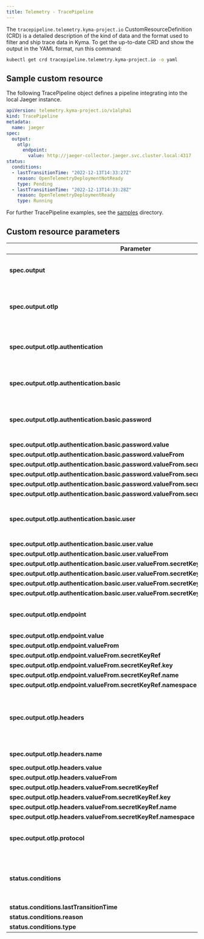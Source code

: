 ```yaml
---
title: Telemetry - TracePipeline
---
```


The `tracepipeline.telemetry.kyma-project.io` CustomResourceDefinition (CRD) is a detailed description of the kind of data and the format used to filter and ship trace data in Kyma. To get the up-to-date CRD and show the output in the YAML format, run this command:

```bash
kubectl get crd tracepipeline.telemetry.kyma-project.io -o yaml
```

## Sample custom resource

The following TracePipeline object defines a pipeline integrating into the local Jaeger instance.

```yaml
apiVersion: telemetry.kyma-project.io/v1alpha1
kind: TracePipeline
metadata:
  name: jaeger
spec:
  output:
    otlp:
      endpoint:
        value: http://jaeger-collector.jaeger.svc.cluster.local:4317
status:
  conditions:
  - lastTransitionTime: "2022-12-13T14:33:27Z"
    reason: OpenTelemetryDeploymentNotReady
    type: Pending
  - lastTransitionTime: "2022-12-13T14:33:28Z"
    reason: OpenTelemetryDeploymentReady
    type: Running
```

For further TracePipeline examples, see the [samples](https://github.com/kyma-project/telemetry-manager/tree/main/config/samples) directory.

## Custom resource parameters

<!-- The table below was generated automatically -->
<!-- Some special tags (html comments) are at the end of lines due to markdown requirements. -->
<!-- The content between "TABLE-START" and "TABLE-END" will be replaced -->

<!-- SKIP-WITH-ANCESTORS spec.template -->

<!-- TABLE-START -->
<!-- TracePipeline -->
| Parameter         | Description                                   |
| ---------------------------------------- | ---------|
| **spec.output** | Configures the trace receiver of a TracePipeline. |
| **spec.output.otlp** | Defines an output using the OpenTelmetry protocol. |
| **spec.output.otlp.authentication** | Defines authentication options for the OTLP output |
| **spec.output.otlp.authentication.basic** | Contains credentials for HTTP basic auth |
| **spec.output.otlp.authentication.basic.password** | Contains the basic auth password or a secret reference |
| **spec.output.otlp.authentication.basic.password.value** |  |
| **spec.output.otlp.authentication.basic.password.valueFrom** |  |
| **spec.output.otlp.authentication.basic.password.valueFrom.secretKeyRef** |  |
| **spec.output.otlp.authentication.basic.password.valueFrom.secretKeyRef.key** |  |
| **spec.output.otlp.authentication.basic.password.valueFrom.secretKeyRef.name** |  |
| **spec.output.otlp.authentication.basic.password.valueFrom.secretKeyRef.namespace** |  |
| **spec.output.otlp.authentication.basic.user** | Contains the basic auth username or a secret reference |
| **spec.output.otlp.authentication.basic.user.value** |  |
| **spec.output.otlp.authentication.basic.user.valueFrom** |  |
| **spec.output.otlp.authentication.basic.user.valueFrom.secretKeyRef** |  |
| **spec.output.otlp.authentication.basic.user.valueFrom.secretKeyRef.key** |  |
| **spec.output.otlp.authentication.basic.user.valueFrom.secretKeyRef.name** |  |
| **spec.output.otlp.authentication.basic.user.valueFrom.secretKeyRef.namespace** |  |
| **spec.output.otlp.endpoint** | Defines the host and port (<host>:<port>) of an OTLP endpoint. |
| **spec.output.otlp.endpoint.value** |  |
| **spec.output.otlp.endpoint.valueFrom** |  |
| **spec.output.otlp.endpoint.valueFrom.secretKeyRef** |  |
| **spec.output.otlp.endpoint.valueFrom.secretKeyRef.key** |  |
| **spec.output.otlp.endpoint.valueFrom.secretKeyRef.name** |  |
| **spec.output.otlp.endpoint.valueFrom.secretKeyRef.namespace** |  |
| **spec.output.otlp.headers** | Custom headers to be added to outgoing HTTP or GRPC requests |
| **spec.output.otlp.headers.name** | Defines the header name |
| **spec.output.otlp.headers.value** |  |
| **spec.output.otlp.headers.valueFrom** |  |
| **spec.output.otlp.headers.valueFrom.secretKeyRef** |  |
| **spec.output.otlp.headers.valueFrom.secretKeyRef.key** |  |
| **spec.output.otlp.headers.valueFrom.secretKeyRef.name** |  |
| **spec.output.otlp.headers.valueFrom.secretKeyRef.namespace** |  |
| **spec.output.otlp.protocol** | Defines the OTLP protocol (http or grpc). |
| **status.conditions** | Contains details for the current condition of this TracePipeline |
| **status.conditions.lastTransitionTime** |  |
| **status.conditions.reason** |  |
| **status.conditions.type** |  |<!-- TABLE-END -->
